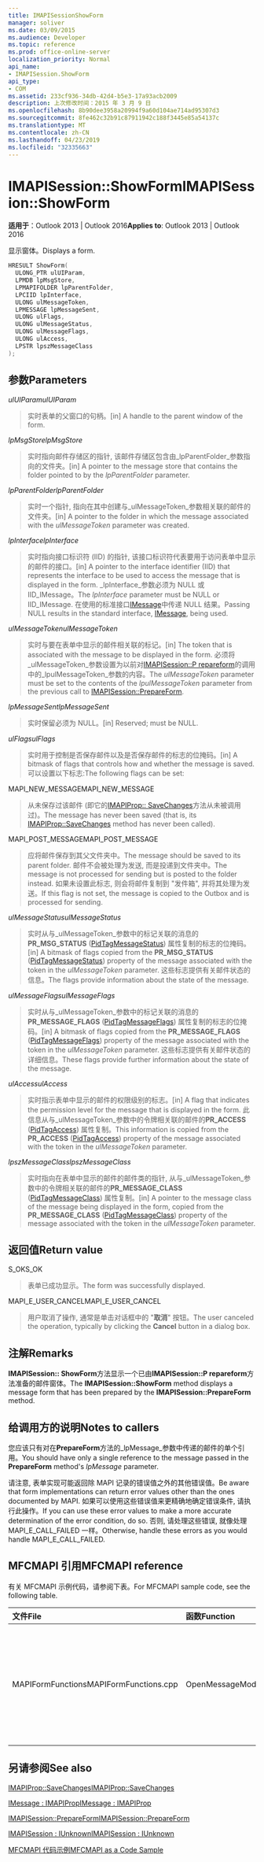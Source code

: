```yaml
---
title: IMAPISessionShowForm
manager: soliver
ms.date: 03/09/2015
ms.audience: Developer
ms.topic: reference
ms.prod: office-online-server
localization_priority: Normal
api_name:
- IMAPISession.ShowForm
api_type:
- COM
ms.assetid: 233cf936-34db-42d4-b5e3-17a93acb2009
description: 上次修改时间：2015 年 3 月 9 日
ms.openlocfilehash: 8b90dee3958a20994f9a60d104ae714ad95307d3
ms.sourcegitcommit: 8fe462c32b91c87911942c188f3445e85a54137c
ms.translationtype: MT
ms.contentlocale: zh-CN
ms.lasthandoff: 04/23/2019
ms.locfileid: "32335663"
---
```

# <a name="imapisessionshowform"></a><span data-ttu-id="261e3-103">IMAPISession::ShowForm</span><span class="sxs-lookup"><span data-stu-id="261e3-103">IMAPISession::ShowForm</span></span>

  
  
<span data-ttu-id="261e3-104">**适用于**：Outlook 2013 | Outlook 2016</span><span class="sxs-lookup"><span data-stu-id="261e3-104">**Applies to**: Outlook 2013 | Outlook 2016</span></span> 
  
<span data-ttu-id="261e3-105">显示窗体。</span><span class="sxs-lookup"><span data-stu-id="261e3-105">Displays a form.</span></span>
  
```cpp
HRESULT ShowForm(
  ULONG_PTR ulUIParam,
  LPMDB lpMsgStore,
  LPMAPIFOLDER lpParentFolder,
  LPCIID lpInterface,
  ULONG ulMessageToken,
  LPMESSAGE lpMessageSent,
  ULONG ulFlags,
  ULONG ulMessageStatus,
  ULONG ulMessageFlags,
  ULONG ulAccess,
  LPSTR lpszMessageClass
);
```

## <a name="parameters"></a><span data-ttu-id="261e3-106">参数</span><span class="sxs-lookup"><span data-stu-id="261e3-106">Parameters</span></span>

 <span data-ttu-id="261e3-107">_ulUIParam_</span><span class="sxs-lookup"><span data-stu-id="261e3-107">_ulUIParam_</span></span>
  
> <span data-ttu-id="261e3-108">实时表单的父窗口的句柄。</span><span class="sxs-lookup"><span data-stu-id="261e3-108">[in] A handle to the parent window of the form.</span></span>
    
 <span data-ttu-id="261e3-109">_lpMsgStore_</span><span class="sxs-lookup"><span data-stu-id="261e3-109">_lpMsgStore_</span></span>
  
> <span data-ttu-id="261e3-110">实时指向邮件存储区的指针, 该邮件存储区包含由_lpParentFolder_参数指向的文件夹。</span><span class="sxs-lookup"><span data-stu-id="261e3-110">[in] A pointer to the message store that contains the folder pointed to by the  _lpParentFolder_ parameter.</span></span> 
    
 <span data-ttu-id="261e3-111">_lpParentFolder_</span><span class="sxs-lookup"><span data-stu-id="261e3-111">_lpParentFolder_</span></span>
  
> <span data-ttu-id="261e3-112">实时一个指针, 指向在其中创建与_ulMessageToken_参数相关联的邮件的文件夹。</span><span class="sxs-lookup"><span data-stu-id="261e3-112">[in] A pointer to the folder in which the message associated with the  _ulMessageToken_ parameter was created.</span></span> 
    
 <span data-ttu-id="261e3-113">_lpInterface_</span><span class="sxs-lookup"><span data-stu-id="261e3-113">_lpInterface_</span></span>
  
> <span data-ttu-id="261e3-114">实时指向接口标识符 (IID) 的指针, 该接口标识符代表要用于访问表单中显示的邮件的接口。</span><span class="sxs-lookup"><span data-stu-id="261e3-114">[in] A pointer to the interface identifier (IID) that represents the interface to be used to access the message that is displayed in the form.</span></span> <span data-ttu-id="261e3-115">_lpInterface_参数必须为 NULL 或 IID_IMessage。</span><span class="sxs-lookup"><span data-stu-id="261e3-115">The  _lpInterface_ parameter must be NULL or IID_IMessage.</span></span> <span data-ttu-id="261e3-116">在使用的标准接口[IMessage](imessageimapiprop.md)中传递 NULL 结果。</span><span class="sxs-lookup"><span data-stu-id="261e3-116">Passing NULL results in the standard interface, [IMessage](imessageimapiprop.md), being used.</span></span> 
    
 <span data-ttu-id="261e3-117">_ulMessageToken_</span><span class="sxs-lookup"><span data-stu-id="261e3-117">_ulMessageToken_</span></span>
  
> <span data-ttu-id="261e3-118">实时与要在表单中显示的邮件相关联的标记。</span><span class="sxs-lookup"><span data-stu-id="261e3-118">[in] The token that is associated with the message to be displayed in the form.</span></span> <span data-ttu-id="261e3-119">必须将_ulMessageToken_参数设置为以前对[IMAPISession::P repareform](imapisession-prepareform.md)的调用中的_lpulMessageToken_参数的内容。</span><span class="sxs-lookup"><span data-stu-id="261e3-119">The  _ulMessageToken_ parameter must be set to the contents of the  _lpulMessageToken_ parameter from the previous call to [IMAPISession::PrepareForm](imapisession-prepareform.md).</span></span>
    
 <span data-ttu-id="261e3-120">_lpMessageSent_</span><span class="sxs-lookup"><span data-stu-id="261e3-120">_lpMessageSent_</span></span>
  
> <span data-ttu-id="261e3-121">实时保留必须为 NULL。</span><span class="sxs-lookup"><span data-stu-id="261e3-121">[in] Reserved; must be NULL.</span></span> 
    
 <span data-ttu-id="261e3-122">_ulFlags_</span><span class="sxs-lookup"><span data-stu-id="261e3-122">_ulFlags_</span></span>
  
> <span data-ttu-id="261e3-123">实时用于控制是否保存邮件以及是否保存邮件的标志的位掩码。</span><span class="sxs-lookup"><span data-stu-id="261e3-123">[in] A bitmask of flags that controls how and whether the message is saved.</span></span> <span data-ttu-id="261e3-124">可以设置以下标志:</span><span class="sxs-lookup"><span data-stu-id="261e3-124">The following flags can be set:</span></span>
    
<span data-ttu-id="261e3-125">MAPI_NEW_MESSAGE</span><span class="sxs-lookup"><span data-stu-id="261e3-125">MAPI_NEW_MESSAGE</span></span> 
  
> <span data-ttu-id="261e3-126">从未保存过该邮件 (即它的[IMAPIProp:: SaveChanges](imapiprop-savechanges.md)方法从未被调用过)。</span><span class="sxs-lookup"><span data-stu-id="261e3-126">The message has never been saved (that is, its [IMAPIProp::SaveChanges](imapiprop-savechanges.md) method has never been called).</span></span> 
    
<span data-ttu-id="261e3-127">MAPI_POST_MESSAGE</span><span class="sxs-lookup"><span data-stu-id="261e3-127">MAPI_POST_MESSAGE</span></span> 
  
> <span data-ttu-id="261e3-128">应将邮件保存到其父文件夹中。</span><span class="sxs-lookup"><span data-stu-id="261e3-128">The message should be saved to its parent folder.</span></span> <span data-ttu-id="261e3-129">邮件不会被处理为发送, 而是投递到文件夹中。</span><span class="sxs-lookup"><span data-stu-id="261e3-129">The message is not processed for sending but is posted to the folder instead.</span></span> <span data-ttu-id="261e3-130">如果未设置此标志, 则会将邮件复制到 "发件箱", 并将其处理为发送。</span><span class="sxs-lookup"><span data-stu-id="261e3-130">If this flag is not set, the message is copied to the Outbox and is processed for sending.</span></span> 
    
 <span data-ttu-id="261e3-131">_ulMessageStatus_</span><span class="sxs-lookup"><span data-stu-id="261e3-131">_ulMessageStatus_</span></span>
  
> <span data-ttu-id="261e3-132">实时从与_ulMessageToken_参数中的标记关联的消息的**PR_MSG_STATUS** ([PidTagMessageStatus](pidtagmessagestatus-canonical-property.md)) 属性复制的标志的位掩码。</span><span class="sxs-lookup"><span data-stu-id="261e3-132">[in] A bitmask of flags copied from the **PR_MSG_STATUS** ([PidTagMessageStatus](pidtagmessagestatus-canonical-property.md)) property of the message associated with the token in the  _ulMessageToken_ parameter.</span></span> <span data-ttu-id="261e3-133">这些标志提供有关邮件状态的信息。</span><span class="sxs-lookup"><span data-stu-id="261e3-133">The flags provide information about the state of the message.</span></span> 
    
 <span data-ttu-id="261e3-134">_ulMessageFlags_</span><span class="sxs-lookup"><span data-stu-id="261e3-134">_ulMessageFlags_</span></span>
  
> <span data-ttu-id="261e3-135">实时从与_ulMessageToken_参数中的标记关联的消息的**PR_MESSAGE_FLAGS** ([PidTagMessageFlags](pidtagmessageflags-canonical-property.md)) 属性复制的标志的位掩码。</span><span class="sxs-lookup"><span data-stu-id="261e3-135">[in] A bitmask of flags copied from the **PR_MESSAGE_FLAGS** ([PidTagMessageFlags](pidtagmessageflags-canonical-property.md)) property of the message associated with the token in the  _ulMessageToken_ parameter.</span></span> <span data-ttu-id="261e3-136">这些标志提供有关邮件状态的详细信息。</span><span class="sxs-lookup"><span data-stu-id="261e3-136">These flags provide further information about the state of the message.</span></span> 
    
 <span data-ttu-id="261e3-137">_ulAccess_</span><span class="sxs-lookup"><span data-stu-id="261e3-137">_ulAccess_</span></span>
  
> <span data-ttu-id="261e3-138">实时指示表单中显示的邮件的权限级别的标志。</span><span class="sxs-lookup"><span data-stu-id="261e3-138">[in] A flag that indicates the permission level for the message that is displayed in the form.</span></span> <span data-ttu-id="261e3-139">此信息从与_ulMessageToken_参数中的令牌相关联的邮件的**PR_ACCESS** ([PidTagAccess](pidtagaccess-canonical-property.md)) 属性复制。</span><span class="sxs-lookup"><span data-stu-id="261e3-139">This information is copied from the **PR_ACCESS** ([PidTagAccess](pidtagaccess-canonical-property.md)) property of the message associated with the token in the  _ulMessageToken_ parameter.</span></span> 
    
 <span data-ttu-id="261e3-140">_lpszMessageClass_</span><span class="sxs-lookup"><span data-stu-id="261e3-140">_lpszMessageClass_</span></span>
  
> <span data-ttu-id="261e3-141">实时指向在表单中显示的邮件的邮件类的指针, 从与_ulMessageToken_参数中的令牌相关联的邮件的**PR_MESSAGE_CLASS** ([PidTagMessageClass](pidtagmessageclass-canonical-property.md)) 属性复制。</span><span class="sxs-lookup"><span data-stu-id="261e3-141">[in] A pointer to the message class of the message being displayed in the form, copied from the **PR_MESSAGE_CLASS** ([PidTagMessageClass](pidtagmessageclass-canonical-property.md)) property of the message associated with the token in the  _ulMessageToken_ parameter.</span></span> 
    
## <a name="return-value"></a><span data-ttu-id="261e3-142">返回值</span><span class="sxs-lookup"><span data-stu-id="261e3-142">Return value</span></span>

<span data-ttu-id="261e3-143">S_OK</span><span class="sxs-lookup"><span data-stu-id="261e3-143">S_OK</span></span> 
  
> <span data-ttu-id="261e3-144">表单已成功显示。</span><span class="sxs-lookup"><span data-stu-id="261e3-144">The form was successfully displayed.</span></span>
    
<span data-ttu-id="261e3-145">MAPI_E_USER_CANCEL</span><span class="sxs-lookup"><span data-stu-id="261e3-145">MAPI_E_USER_CANCEL</span></span> 
  
> <span data-ttu-id="261e3-146">用户取消了操作, 通常是单击对话框中的 "**取消**" 按钮。</span><span class="sxs-lookup"><span data-stu-id="261e3-146">The user canceled the operation, typically by clicking the **Cancel** button in a dialog box.</span></span> 
    
## <a name="remarks"></a><span data-ttu-id="261e3-147">注解</span><span class="sxs-lookup"><span data-stu-id="261e3-147">Remarks</span></span>

<span data-ttu-id="261e3-148">**IMAPISession:: ShowForm**方法显示一个已由**IMAPISession::P repareform**方法准备的邮件窗体。</span><span class="sxs-lookup"><span data-stu-id="261e3-148">The **IMAPISession::ShowForm** method displays a message form that has been prepared by the **IMAPISession::PrepareForm** method.</span></span> 
  
## <a name="notes-to-callers"></a><span data-ttu-id="261e3-149">给调用方的说明</span><span class="sxs-lookup"><span data-stu-id="261e3-149">Notes to callers</span></span>

<span data-ttu-id="261e3-150">您应该只有对在**PrepareForm**方法的_lpMessage_参数中传递的邮件的单个引用。</span><span class="sxs-lookup"><span data-stu-id="261e3-150">You should have only a single reference to the message passed in the **PrepareForm** method's  _lpMessage_ parameter.</span></span> 
  
<span data-ttu-id="261e3-151">请注意, 表单实现可能返回除 MAPI 记录的错误值之外的其他错误值。</span><span class="sxs-lookup"><span data-stu-id="261e3-151">Be aware that form implementations can return error values other than the ones documented by MAPI.</span></span> <span data-ttu-id="261e3-152">如果可以使用这些错误值来更精确地确定错误条件, 请执行此操作。</span><span class="sxs-lookup"><span data-stu-id="261e3-152">If you can use these error values to make a more accurate determination of the error condition, do so.</span></span> <span data-ttu-id="261e3-153">否则, 请处理这些错误, 就像处理 MAPI_E_CALL_FAILED 一样。</span><span class="sxs-lookup"><span data-stu-id="261e3-153">Otherwise, handle these errors as you would handle MAPI_E_CALL_FAILED.</span></span> 
  
## <a name="mfcmapi-reference"></a><span data-ttu-id="261e3-154">MFCMAPI 引用</span><span class="sxs-lookup"><span data-stu-id="261e3-154">MFCMAPI reference</span></span>

<span data-ttu-id="261e3-155">有关 MFCMAPI 示例代码，请参阅下表。</span><span class="sxs-lookup"><span data-stu-id="261e3-155">For MFCMAPI sample code, see the following table.</span></span>
  
|<span data-ttu-id="261e3-156">**文件**</span><span class="sxs-lookup"><span data-stu-id="261e3-156">**File**</span></span>|<span data-ttu-id="261e3-157">**函数**</span><span class="sxs-lookup"><span data-stu-id="261e3-157">**Function**</span></span>|<span data-ttu-id="261e3-158">**备注**</span><span class="sxs-lookup"><span data-stu-id="261e3-158">**Comment**</span></span>|
|:-----|:-----|:-----|
|<span data-ttu-id="261e3-159">MAPIFormFunctions</span><span class="sxs-lookup"><span data-stu-id="261e3-159">MAPIFormFunctions.cpp</span></span>  <br/> |<span data-ttu-id="261e3-160">OpenMessageModal</span><span class="sxs-lookup"><span data-stu-id="261e3-160">OpenMessageModal</span></span>  <br/> |<span data-ttu-id="261e3-161">MFCMAPI 将**IMAPISession:: ShowForm**方法与**PrepareForm**方法结合使用, 以在模式窗体中显示消息。</span><span class="sxs-lookup"><span data-stu-id="261e3-161">MFCMAPI uses the **IMAPISession::ShowForm** method, together with the **PrepareForm** method, to display a message in a modal form.</span></span>  <br/> |
   
## <a name="see-also"></a><span data-ttu-id="261e3-162">另请参阅</span><span class="sxs-lookup"><span data-stu-id="261e3-162">See also</span></span>



[<span data-ttu-id="261e3-163">IMAPIProp::SaveChanges</span><span class="sxs-lookup"><span data-stu-id="261e3-163">IMAPIProp::SaveChanges</span></span>](imapiprop-savechanges.md)
  
[<span data-ttu-id="261e3-164">IMessage : IMAPIProp</span><span class="sxs-lookup"><span data-stu-id="261e3-164">IMessage : IMAPIProp</span></span>](imessageimapiprop.md)
  
[<span data-ttu-id="261e3-165">IMAPISession::PrepareForm</span><span class="sxs-lookup"><span data-stu-id="261e3-165">IMAPISession::PrepareForm</span></span>](imapisession-prepareform.md)
  
[<span data-ttu-id="261e3-166">IMAPISession : IUnknown</span><span class="sxs-lookup"><span data-stu-id="261e3-166">IMAPISession : IUnknown</span></span>](imapisessioniunknown.md)


[<span data-ttu-id="261e3-167">MFCMAPI 代码示例</span><span class="sxs-lookup"><span data-stu-id="261e3-167">MFCMAPI as a Code Sample</span></span>](mfcmapi-as-a-code-sample.md)

